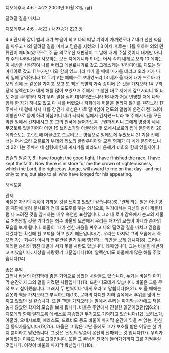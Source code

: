 디모데후서 4:6 - 4:22 
2003년 10월 31일 (금)

달려갈 길을 마치고



디모데후서 4:6 - 4:22 / 새찬송가 223 장


4:6 관제와 같이 벌써 내가 부음이 되고 나의 떠날 기약이 가까왔도다 7 내가 선한 싸움을 싸우고 나의 달려갈 길을 마치고 믿음을 지켰으니 8 이제 후로는 나를 위하여 의의 면류관이 예비되었으므로 주 곧 의로우신 재판장이 그 날에 내게 주실 것이니 내게만 아니라 주의 나타나심을 사모하는 모든 자에게니라 9 너는 어서 속히 내게로 오라 10 데마는 이 세상을 사랑하여 나를 버리고 데살로니가로 갔고 그레스게는 갈라디아로, 디도는 달마디아로 갔고 11 누가만 나와 함께 있느니라 네가 올 때에 마가를 데리고 오라 저가 나의 일에 유익하니라 12 두기고는 에베소로 보내었노라 13 네가 올 때에 내가 드로아 가보의 집에 둔 겉옷을 가지고 오고 또 책은 특별히 가죽 종이에 쓴 것을 가져오라 14 구리 장색 알렉산더가 내게 해를 많이 보였으매 주께서 그 행한 대로 저에게 갚으시리니 15 너도 저를 주의하라 저가 우리 말을 심히 대적하였느니라 16 내가 처음 변명할 때에 나와 함께 한 자가 하나도 없고 다 나를 버렸으나 저희에게 허물을 돌리지 않기를 원하노라 17 주께서 내 곁에 서서 나를 강건케 하심은 나로 말미암아 전도의 말씀이 온전히 전파되어 이방인으로 듣게 하려 하심이니 내가 사자의 입에서 건지웠느니라 18 주께서 나를 모든 악한 일에서 건져내시고 또 그의 천국에 들어가도록 구원하시리니 그에게 영광이 세세 무궁토록 있을지어다 아멘 19 브리스가와 아굴라와 및 오네시보로의 집에 문안하라 20 에라스도는 고린도에 머물렀고 드로비모는 병듦으로 밀레도에 두었노니 21 겨울 전에 너는 어서 오라 으불로와 부데와 리노와 글라우디아와 모든 형제가 다 네게 문안하느니라 22 나는 주께서 네 심령에 함께 계시기를 바라노니 은혜가 너희와 함께 있을지어다

입술의 말씀
7, 8 I have fought the good fight, I have finished the race, I have kept the faith. Now there is in store for me the crown of righteousness, which the Lord, the righteous Judge, will award to me on that day--and not only to me, but also to all who have longed for his appearing.

해석도움





관제  
바울은 자신의 죽음이 가까운 것을 느끼고 있었던 같습니다(6). ‘관제’라는 말은 어린 양을 제단에 올려 불사르기 전에 포도주를 붓는 의식으로, 여기에서는 자신의 삶이 제물처럼 다 드려진 것을 암시하는 매우 숙연한 표현입니다. 그러나 로마 감옥에서 순교의 제물로 처형당할 것을 기다리는 죄수 바울의 모습에서 우리는 패자의 모습이 아니라 승자의 모습을 보게 됩니다. 바울이 ‘내가 선한 싸움을 싸우고 나의 달려갈 길을 마치고 믿음을 지켰다’는 확신에 찬 고백을 하고 있기 때문입니다(7). 우리는 마지막 그의 모습에서 죽으러 가는 죄수가 아니라 면류관을 받기 위해 행진하는 의인을 보게 됩니다(8). 그러나 이러한 승리의 행진 대열에 서지 못할 사람도 있습니다. 데마입니다. 그는 바울을 배반하고 떠났습니다. 세상을 사랑했기 때문입니다(10). 알렉산더도 바울에게 많은 해를 주었습니다(14).   

좋은 추억  
그러나 바울의 마지막에 좋은 기억으로 남았던 사람들도 있습니다. 누가는 바울의 마지막 순간까지 그의 곁을 지켰던 사람입니다(11). 또한 디모데가 있습니다. 바울은 그를 무척 보고 싶어했습니다. 그래서 두 번씩이나 ‘내게 오라’고 말합니다(9,21). 또 올 때에는 겉옷과 책을 가져오라고 부탁하는데(13), 로마의 차디찬 지하 감옥에서 추위를 많이 느끼고 있었던 것 같습니다. 또한 ‘책을 가져오라’는 말에서 우리는 마지막 순간에도 책을 놓지 않았던 학자의 모습을 보게 됩니다. 바울은 주안에서 진실한 일꾼이었던(엡6:21) 디모데와 함께 일하도록 에베소로 파송했던 두기고도 기억하고 있습니다(12). 브리스가, 아굴라, 오네시보로, 에라스도, 드로비모 등도 바울이 마지막 순간에 잊을 수 없는, 헌신된 동역자들입니다(19,20). 바울은 그 많은 고난 중에도 그가 보호를 받은 이유는 한 가지 뿐이라고 믿었습니다. 그것은 ‘전도의 말씀이 온전히 전파되는 것’입니다(17). 우리가 살아있는 이유도 바로 그것입니다. 또한 그 주님은 천국에 들어가기까지 그를 지켜주실 것입니다. 이것이 바울의 마지막 확신입니다(18).